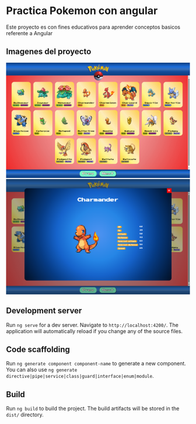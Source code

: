 # Practica Pokemon con angular

Este proyecto es con fines educativos para aprender conceptos basicos referente a Angular

## Imagenes del proyecto

![alt text](img/image.png)
![alt text](img/image2.png)

## Development server

Run `ng serve` for a dev server. Navigate to `http://localhost:4200/`. The application will automatically reload if you change any of the source files.

## Code scaffolding

Run `ng generate component component-name` to generate a new component. You can also use `ng generate directive|pipe|service|class|guard|interface|enum|module`.

## Build

Run `ng build` to build the project. The build artifacts will be stored in the `dist/` directory.
